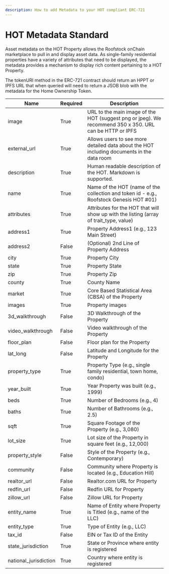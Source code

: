 ```yaml
---
description: How to add Metadata to your HOT compliant ERC-721
---
```


# HOT Metadata Standard

Asset metadata on the HOT Property allows the Roofstock onChain marketplace to pull in and display asset data. As single-family residential properties have a variety of attributes that need to be displayed, the metadata provides a mechanism to display rich content pertaining to a HOT Property.

The tokenURI method in the ERC-721 contract should return an HPPT or IPFS URL that when queried will need to return a JSOB blob with the metadata for the Home Ownership Token.

| Name                   | Required | Description                                                                                             |
| ---------------------- | -------- | ------------------------------------------------------------------------------------------------------- |
| image                  | True     | URL to the main image of the HOT (suggest png or jpeg). We recommend 350 x 350. URL can be HTTP or IPFS |
| external\_url          | True     | Allows users to see more detailed data about the HOT including documents in the data room               |
| description            | True     | Human readable description of the HOT. Markdown is supported.                                           |
| name                   | True     | Name of the HOT (name of the collection and token id - e.g., Roofstock Genesis HOT #01)                 |
| attributes             | True     | Attributes for the HOT that will show up with the listing (array of trait\_type, value)                 |
| address1               | True     | Property Address1 (e.g., 123 Main Street)                                                               |
| address2               | False    | (Optional) 2nd Line of Property Address                                                                 |
| city                   | True     | Property City                                                                                           |
| state                  | True     | Property State                                                                                          |
| zip                    | True     | Property Zip                                                                                            |
| county                 | True     | County Name                                                                                             |
| market                 | True     | Core Based Statistical Area (CBSA) of the Property                                                      |
| images                 | True     | Property images                                                                                         |
| 3d\_walkthrough        | False    | 3D Walkthrough of the Property                                                                          |
| video\_walkthrough     | False    | Video walkthrough of the Property                                                                       |
| floor\_plan            | False    | Floor plan for the Property                                                                             |
| lat\_long              | False    | Latitude and Longitude for the Property                                                                 |
| property\_type         | True     | Property Type (e.g., single family residential, town home, condo)                                       |
| year\_built            | True     | Year Property was built (e.g., 1999)                                                                    |
| beds                   | True     | Number of Bedrooms (e.g., 4)                                                                            |
| baths                  | True     | Number of Bathrooms (e.g., 2.5)                                                                         |
| sqft                   | True     | Square Footage of the Property (e.g., 3,080)                                                            |
| lot\_size              | True     | Lot size of the Property in square feet (e.g., 12,000)                                                  |
| property\_style        | False    | Style of the Property (e.g., Contemporary)                                                              |
| community              | False    | Community where Property is located (e.g., Education Hill)                                              |
| realtor\_url           | False    | Realtor.com URL for Property                                                                            |
| redfin\_url            | False    | Redfin URL for Property                                                                                 |
| zillow\_url            | False    | Zillow URL for Property                                                                                 |
| entity\_name           | True     | Name of Entity where Property is Titled (e.g., name of the LLC)                                         |
| entity\_type           | True     | Type of Entity (e.g., LLC)                                                                              |
| tax\_id                | False    | EIN or Tax ID of the Entity                                                                             |
| state\_jurisdiction    | True     | State or Province where entity is registered                                                            |
| national\_jurisdiction | True     | Country where entity is registered                                                                      |

